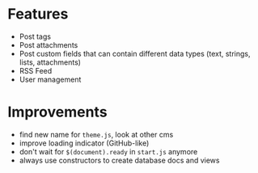 # Features

- Post tags
- Post attachments
- Post custom fields that can contain different data types (text, strings, lists, attachments)
- RSS Feed
- User management

# Improvements

- find new name for `theme.js`, look at other cms
- improve loading indicator (GitHub-like)
- don't wait for `$(document).ready` in `start.js` anymore
- always use constructors to create database docs and views